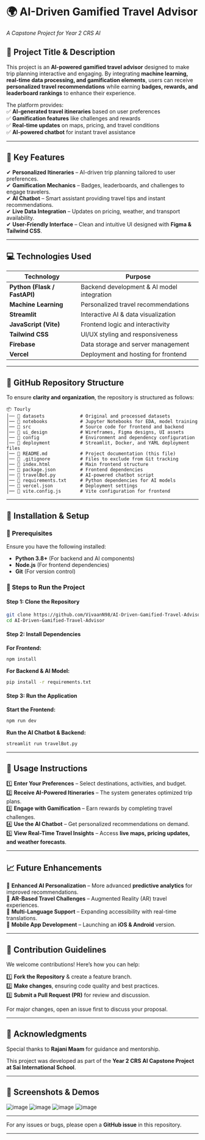 
# **🌍 AI-Driven Gamified Travel Advisor**  
*A Capstone Project for Year 2 CRS AI*  

## **📖 Project Title & Description**  
This project is an **AI-powered gamified travel advisor** designed to make trip planning interactive and engaging. By integrating **machine learning, real-time data processing, and gamification elements**, users can receive **personalized travel recommendations** while earning **badges, rewards, and leaderboard rankings** to enhance their experience.  

The platform provides:  
✅ **AI-generated travel itineraries** based on user preferences  
✅ **Gamification features** like challenges and rewards  
✅ **Real-time updates** on maps, pricing, and travel conditions  
✅ **AI-powered chatbot** for instant travel assistance  

---

## **🎯 Key Features**  

✔ **Personalized Itineraries** – AI-driven trip planning tailored to user preferences.  
✔ **Gamification Mechanics** – Badges, leaderboards, and challenges to engage travelers.  
✔ **AI Chatbot** – Smart assistant providing travel tips and instant recommendations.  
✔ **Live Data Integration** – Updates on pricing, weather, and transport availability.  
✔ **User-Friendly Interface** – Clean and intuitive UI designed with **Figma & Tailwind CSS**.  

---

## **💻 Technologies Used**  

| **Technology**  | **Purpose**  |  
|----------------|-------------|  
| **Python (Flask / FastAPI)** | Backend development & AI model integration |  
| **Machine Learning** | Personalized travel recommendations |  
| **Streamlit** | Interactive AI & data visualization |  
| **JavaScript (Vite)** | Frontend logic and interactivity |  
| **Tailwind CSS** | UI/UX styling and responsiveness |  
| **Firebase** | Data storage and server management | 
| **Vercel** | Deployment and hosting for frontend |  

---

## **📂 GitHub Repository Structure**  

To ensure **clarity and organization**, the repository is structured as follows:  

```
📦 Tourly
│── 📂 datasets             # Original and processed datasets  
│── 📂 notebooks            # Jupyter Notebooks for EDA, model training  
│── 📂 src                  # Source code for frontend and backend  
│── 📂 ui_design            # Wireframes, Figma designs, UI assets  
│── 📂 config               # Environment and dependency configuration  
│── 📂 deployment           # Streamlit, Docker, and YAML deployment files  
│── 📜 README.md            # Project documentation (this file)  
│── 📜 .gitignore           # Files to exclude from Git tracking  
│── 📜 index.html           # Main frontend structure  
│── 📜 package.json         # Frontend dependencies  
│── 📜 travelBot.py         # AI-powered chatbot script  
│── 📜 requirements.txt     # Python dependencies for AI models  
│── 📜 vercel.json          # Deployment settings  
│── 📜 vite.config.js       # Vite configuration for frontend  
```

---

## **🚀 Installation & Setup**  

### **🔹 Prerequisites**  
Ensure you have the following installed:  
- **Python 3.8+** (For backend and AI components)  
- **Node.js** (For frontend dependencies)  
- **Git** (For version control)  

### **🔹 Steps to Run the Project**  

#### **Step 1: Clone the Repository**  
```sh
git clone https://github.com/VivaanN98/AI-Driven-Gamified-Travel-Advisor.git
cd AI-Driven-Gamified-Travel-Advisor
```

#### **Step 2: Install Dependencies**  

**For Frontend:**  
```sh
npm install
```

**For Backend & AI Model:**  
```sh
pip install -r requirements.txt
```

#### **Step 3: Run the Application**  

**Start the Frontend:**  
```sh
npm run dev
```

**Run the AI Chatbot & Backend:**  
```sh
streamlit run travelBot.py
```

---

## **📌 Usage Instructions**  

1️⃣ **Enter Your Preferences** – Select destinations, activities, and budget.  
2️⃣ **Receive AI-Powered Itineraries** – The system generates optimized trip plans.  
3️⃣ **Engage with Gamification** – Earn rewards by completing travel challenges.  
4️⃣ **Use the AI Chatbot** – Get personalized recommendations on demand.  
5️⃣ **View Real-Time Travel Insights** – Access **live maps, pricing updates, and weather forecasts**.  

---

## **📈 Future Enhancements**  

🔹 **Enhanced AI Personalization** – More advanced **predictive analytics** for improved recommendations.  
🔹 **AR-Based Travel Challenges** – Augmented Reality (AR) travel experiences.  
🔹 **Multi-Language Support** – Expanding accessibility with real-time translations.  
🔹 **Mobile App Development** – Launching an **iOS & Android** version.  

---

## **🤝 Contribution Guidelines**  

We welcome contributions! Here’s how you can help:  

1️⃣ **Fork the Repository** & create a feature branch.  
2️⃣ **Make changes**, ensuring code quality and best practices.  
3️⃣ **Submit a Pull Request (PR)** for review and discussion.  

For major changes, open an issue first to discuss your proposal.  

---

## **📜 Acknowledgments**  

Special thanks to **Rajani Maam** for guidance and mentorship.  

This project was developed as part of the **Year 2 CRS AI Capstone Project at Sai International School**.  

---

## **📸 Screenshots & Demos**  

![image](https://github.com/user-attachments/assets/81cec750-6aac-4d43-bd05-6f79dd4a2b37)
![image](https://github.com/user-attachments/assets/660a7cd0-0dc5-4519-862e-17ae95df6614)
![image](https://github.com/user-attachments/assets/0a110a2e-4521-4f27-a433-697230ab00c2)
![image](https://github.com/user-attachments/assets/6e2b712f-0dea-4d3b-ae44-c6eb6ae55494)


---


For any issues or bugs, please open a **GitHub issue** in this repository.  

---
